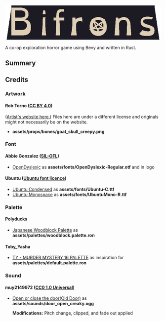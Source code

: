 ![Bifrons](./docs/assets/logo.png)

A co-op exploration horror game using Bevy and written in Rust.

##  Summary



##  Credits

### Artwork

#### Rob Torno ([CC BY 4.0](https://creativecommons.org/licenses/by/4.0/))
([Artist's website here.](https://shadowsandbones.com/)) Files here are under a different license and originals might not necessarily be on the website.
- **assets/props/bones/goat_skull_creepy.png**

### Font

#### Abbie Gonzalez ([SIL-OFL](https://github.com/antijingoist/opendyslexic/blob/master/OFL.txt))
- [OpenDyslexic](https://opendyslexic.org/) as **assets/fonts/OpenDyslexic-Regular.otf** and in logo

#### Ubuntu ([Ubuntu font licence](https://ubuntu.com/legal/font-licence))
- [Ubuntu Condensed](https://design.ubuntu.com/font/) as **assets/fonts/Ubuntu-C.ttf**
- [Ubuntu Monospace](https://design.ubuntu.com/font/) as **assets/fonts/UbuntuMono-R.ttf**

### Palette

#### Polyducks
- [Japanese Woodblock Palette](https://lospec.com/palette-list/japanese-woodblock) as **assets/palettes/woodblock.palette.ron**

#### Toby_Yasha
- [TY - MURDER MYSTERY 16 PALETTE](https://lospec.com/palette-list/ty-murder-mystery-16) as inspiration for **assets/palettes/default.palette.ron**

### Sound

#### muy2149972 ([CC0 1.0 Universal](https://creativecommons.org/publicdomain/zero/1.0/))
- [Open or close the door(Old Door)](https://freesound.org/people/muy2149972/sounds/586417/) as **assets/sounds/door_open_creaky.ogg**

    **Modifications:** Pitch change, clipped, and fade out applied
